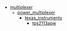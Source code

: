 * [multiplexer](/multiplexer)
  * [power_multiplexer](/multiplexer/power_multiplexer)
    * [texas_instruments](multiplexer/power_multiplexer/texas_instruments)
      * [tps2113apw](multiplexer/power_multiplexer/texas_instruments/tps2113apw)

